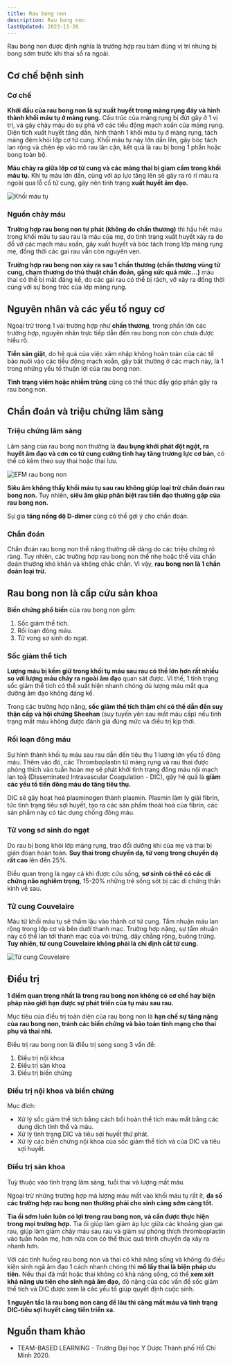 ```yaml
---
title: Rau bong non
description: Rau bong non.
lastUpdated: 2023-11-26
---
```


Rau bong non được định nghĩa là trường hợp rau bám đúng vị trí nhưng bị bong sớm trước khi thai sổ ra ngoài.

## Cơ chế bệnh sinh

### Cơ chế

**Khởi đầu của rau bong non là sự xuất huyết trong màng rụng đáy và hình thành khối máu tụ ở màng rụng.** Cấu trúc của màng rụng bị đứt gãy ở 1 vị trí, và gây chảy máu do sự phá vỡ các tiểu động mạch xoắn của màng rụng. Diện tích xuất huyết tăng dần, hình thành 1 khối máu tụ ở màng rụng, tách màng đệm khỏi lớp cơ tử cung. Khối máu tụ này lớn dần lên, gây bóc tách lan rộng và chèn ép vào mô rau lân cận, kết quả là rau bị bong 1 phần hoặc bong toàn bộ.

**Máu chảy ra giữa lớp cơ tử cung và các màng thai bị giam cầm trong khối máu tụ.** Khi tụ máu lớn dần, cùng với áp lực tăng lên sẽ gây ra rò rỉ máu ra ngoài qua lỗ cổ tử cung, gây nên tình trạng **xuất huyết âm đạo.**

![Khối máu tụ](../../../assets/benh-hoc-san-khoa/rau-bong-non/khoi-mau-tu.png)

### Nguồn chảy máu

**Trường hợp rau bong non tự phát (không do chấn thương)** thì hầu hết máu trong khối máu tụ sau rau là máu của mẹ, do tình trạng xuất huyết xảy ra do đổ vỡ các mạch máu xoắn, gây xuất huyết và bóc tách trong lớp màng rụng mẹ, đồng thời các gai rau vẫn còn nguyên vẹn.

**Trường hợp rau bong non xảy ra sau 1 chấn thương (chấn thương vùng tử cung, chạm thương do thủ thuật chẩn đoán, gắng sức quá mức…)** máu thai có thể bị mất đáng kể, do các gai rau có thể bị rách, vỡ xảy ra đồng thời cùng với sự bong tróc của lớp màng rụng.

## Nguyên nhân và các yếu tố nguy cơ

Ngoại trừ trong 1 vài trường hợp như **chấn thương**, trong phần lớn các trường hợp, nguyên nhân trực tiếp dẫn đến rau bong non còn chưa được hiểu rõ.

**Tiền sản giật**, do hệ quả của việc xâm nhập không hoàn toàn của các tế bào nuôi vào các tiểu động mạch
xoắn, gây bất thường ở các mạch này, là 1 trong những yếu tố thuận lợi của rau bong non.

**Tình trạng viêm hoặc nhiễm trùng** cũng có thể thúc đẩy góp phần gây ra rau bong non.

## Chẩn đoán và triệu chứng lâm sàng

### Triệu chứng lâm sàng

Lâm sàng của rau bong non thường là **đau bụng khởi phát đột ngột, ra huyết âm đạo và cơn co tử cung cường tính hay tăng trương lực cơ bản**, có thể có kèm theo suy thai hoặc thai lưu.

![EFM rau bong non](../../../assets/benh-hoc-san-khoa/rau-bong-non/EFM-rau-bong-non.png)

**Siêu âm không thấy khối máu tụ sau rau không giúp loại trừ chẩn đoán rau bong non.** Tuy nhiên, **siêu âm giúp phân biệt rau tiền đạo thường gặp của rau bong non.**

Sự gia **tăng nồng độ D-dimer** cũng có thể gợi ý cho chẩn đoán.

### Chẩn đoán

Chẩn đoán rau bong non thể nặng thường dễ dàng do các triệu chứng rõ ràng. Tuy nhiên, các trường hợp rau bong non thể nhẹ hoặc thể vừa chẩn đoán thường khó khăn và không chắc chắn. Vì vậy, **rau bong non là 1 chẩn đoán loại trừ.**

## Rau bong non là cấp cứu sản khoa

**Biến chứng phổ biến** của rau bong non gồm:

1. Sốc giảm thể tích.
2. Rối loạn đông máu.
3. Tử vong sơ sinh do ngạt.

### Sốc giảm thể tích

**Lượng máu bị kềm giữ trong khối tụ máu sau rau có thể lớn hơn rất nhiều so với lượng máu chảy ra ngoài âm đạo** quan sát được. Vì thế, 1 tình trạng sốc giảm thể tích có thể xuất hiện nhanh chóng dù lượng máu mất qua đường âm đạo không đáng kể.

Trong các trường hợp nặng, **sốc giảm thể tích thậm chí có thể dẫn đến suy thận cấp và hội chứng Sheehan** (suy tuyến yên sau mất máu cấp) nếu tình trạng mất máu không được đánh giá đúng mức và điều trị kịp thời.

### Rối loạn đông máu

Sự hình thành khối tụ máu sau rau dẫn đến tiêu thụ 1 lượng lớn yếu tố đông máu. Thêm vào đó, các
Thromboplastin từ màng rụng và rau thai được phóng thích vào tuần hoàn mẹ sẽ phát khởi tình trạng đông máu
nội mạch lan toả (Disseminated Intravascular Coagulation - DIC), gây hệ quả là **giảm các yếu tố tiền đông máu do tăng tiêu thụ.**

DIC sẽ gây hoạt hoá plasminogen thành plasmin. Plasmin làm ly giải fibrin, tức tình trạng tiêu sợi
huyết, tạo ra các sản phẩm thoái hoá của fibrin, các sản phẩm này có tác dụng chống đông máu.

### Tử vong sơ sinh do ngạt

Do rau bị bong khỏi lớp màng rụng, trao đổi dưỡng khí của mẹ và thai bị gián đoạn hoàn toàn. **Suy thai trong chuyển dạ, tử vong trong chuyển dạ rất cao** lên đến 25%.

Điều quan trọng là ngay cả khi được cứu sống, **sơ sinh có thể có các di chứng não nghiêm trọng**, 15-20% những trẻ sống sót bị các di chứng thần kinh về sau.

### Tử cung Couvelaire

Máu từ khối máu tụ sẽ thẩm lậu vào thành cơ tử cung. Tẩm nhuận máu lan rộng trong lớp cơ và bên dưới thanh
mạc. Trường hợp nặng, sự tẩm nhuận này có thể lan tới thanh mạc của vòi trứng, dây chằng rộng, buồng trứng.
**Tuy nhiên, tử cung Couvelaire không phải là chỉ định cắt tử cung.**

![Tử cung Couvelaire](../../../assets/benh-hoc-san-khoa/rau-bong-non/tu-cung-couvelaire.png)

## Điều trị

**1 điểm quan trọng nhất là trong rau bong non không có cơ chế hay biện pháp nào giới hạn được sự phát triển của tụ máu sau rau.**

Mục tiêu của điều trị toàn diện của rau bong non là **hạn chế sự tăng nặng của rau bong non, tránh các biến chứng và bảo toàn tính mạng cho thai phụ và thai nhi.**

Điều trị rau bong non là điều trị song song 3 vấn đề:

1. Điều trị nội khoa
2. Điều trị sản khoa
3. Điều trị biến chứng

### Điều trị nội khoa và biến chứng

Mục đích:

- Xử lý sốc giảm thể tích bằng cách bồi hoàn thể tích máu mất bằng các dung dịch tinh thể và máu.
- Xử lý tình trạng DIC và tiêu sợi huyết thứ phát.
- Xử lý các biến chứng nội khoa của sốc giảm thể tích và của DIC và tiêu sợi huyết.

### Điều trị sản khoa

Tuỳ thuộc vào tình trạng lâm sàng, tuổi thai và lượng mất máu.

Ngoại trừ những trường hợp mà lượng máu mất vào khối máu tụ rất ít, **đa số các trường hợp rau bong non thường phải cho sinh càng sớm càng tốt.**

**Tia ối sớm luôn luôn có lợi trong rau bong non, và cần được thực hiện trong mọi trường hợp.** Tia ối giúp làm giảm áp lực giữa các khoảng gian gai rau, giúp làm giảm chảy máu sau rau và giảm sự phóng thích thromboplastin vào tuần hoàn mẹ, hơn nữa còn có thể thúc quá trình chuyển dạ xảy ra nhanh hơn.

Với các tình huống rau bong non và thai có khả năng sống và không đủ điều kiện sinh ngã âm đạo 1 cách nhanh chóng thì **mổ lấy thai là biện pháp ưu tiên.** Nếu thai đã mất hoặc thai không có khả năng sống, có thể **xem xét khả năng ưu tiên cho sinh ngả âm đạo,** độ nặng của các vấn đề sốc giảm thể tích và DIC được xem là các yếu tố giúp quyết định cuộc sinh.

**1 nguyên tắc là rau bong non càng để lâu thì càng mất máu và tình trạng DIC-tiêu sợi huyết càng tiến triển xa.**

## Nguồn tham khảo

- TEAM-BASED LEARNING - Trường Đại học Y Dược Thành phố Hồ Chí Minh 2020.
